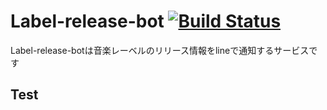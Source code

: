 # Label-release-bot [![Build Status](https://travis-ci.org/gericass/Label-release-bot.svg?branch=master)](https://travis-ci.org/gericass/Label-release-bot)
Label-release-botは音楽レーベルのリリース情報をlineで通知するサービスです


## Test